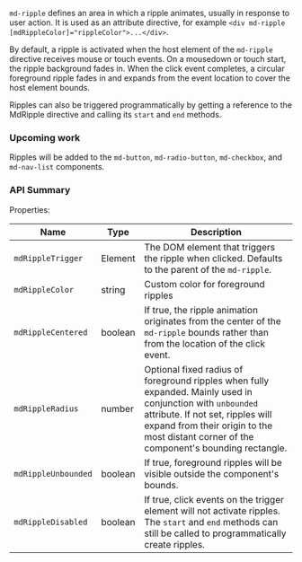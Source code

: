 
`md-ripple` defines an area in which a ripple animates, usually in response to user action. It is used as an attribute directive, for example `<div md-ripple [mdRippleColor]="rippleColor">...</div>`.

By default, a ripple is activated when the host element of the `md-ripple` directive receives mouse or touch events. On a mousedown or touch start, the ripple background fades in. When the click event completes, a circular foreground ripple fades in and expands from the event location to cover the host element bounds.

Ripples can also be triggered programmatically by getting a reference to the MdRipple directive and calling its `start` and `end` methods.


### Upcoming work

Ripples will be added to the `md-button`, `md-radio-button`, `md-checkbox`, and `md-nav-list` components.

### API Summary

Properties:

| Name | Type | Description |
| --- | --- | --- |
| `mdRippleTrigger` | Element | The DOM element that triggers the ripple when clicked. Defaults to the parent of the `md-ripple`.
| `mdRippleColor` | string | Custom color for foreground ripples
| `mdRippleCentered` | boolean | If true, the ripple animation originates from the center of the `md-ripple` bounds rather than from the location of the click event.
| `mdRippleRadius` | number | Optional fixed radius of foreground ripples when fully expanded. Mainly used in conjunction with `unbounded` attribute. If not set, ripples will expand from their origin to the most distant corner of the component's bounding rectangle.
| `mdRippleUnbounded` | boolean | If true, foreground ripples will be visible outside the component's bounds.
| `mdRippleDisabled` | boolean | If true, click events on the trigger element will not activate ripples. The `start` and `end` methods can still be called to programmatically create ripples.
